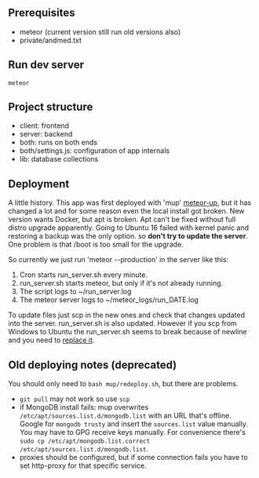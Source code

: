 ## Prerequisites

- meteor (current version still run old versions also)
- private/andmed.txt

## Run dev server

```
meteor
```

## Project structure

- client: frontend
- server: backend
- both: runs on both ends
- both/settings.js: configuration of app internals
- lib: database collections

## Deployment

A little history. This app was first deployed with 'mup' [meteor-up](https://github.com/arunoda/meteor-up-legacy), but it has changed a lot and for some reason even the local install got broken. New version wants Docker, but apt is broken. Apt can't be fixed without full distro upgrade apparently. Going to Ubuntu 16 failed with kernel panic and restoring a backup was the only option. so **don't try to update the server**. One problem is that /boot is too small for the upgrade.

So currently we just run 'meteor --production' in the server like this:

1. Cron starts run_server.sh every minute.
1. run_server.sh starts meteor, but only if it's not already running.
1. The script logs to ~/run_server.log
1. The meteor server logs to ~/meteor_logs/run_DATE.log

To update files just scp in the new ones and check that changes updated into the server. run_server.sh is also updated. However if you scp from Windows to Ubuntu the run_server.sh seems to break because of newline and you need to [replace it](https://stackoverflow.com/questions/14219092/bash-script-and-bin-bashm-bad-interpreter-no-such-file-or-directory).

## Old deploying notes (deprecated)

You should only need to `bash mup/redeploy.sh`, but there are problems.
- `git pull` may not work so use `scp`
- if MongoDB install fails: mup overwrites `/etc/apt/sources.list.d/mongodb.list` with an URL that's offline. Google for `mongodb trusty` and insert the `sources.list` value manually. You may have to GPG receive keys manually. For convenience there's `sudo cp /etc/apt/mongodb.list.correct /etc/apt/sources.list.d/mongodb.list`.
- proxies should be configured, but if some connection fails you have to set http-proxy for that specific service.
